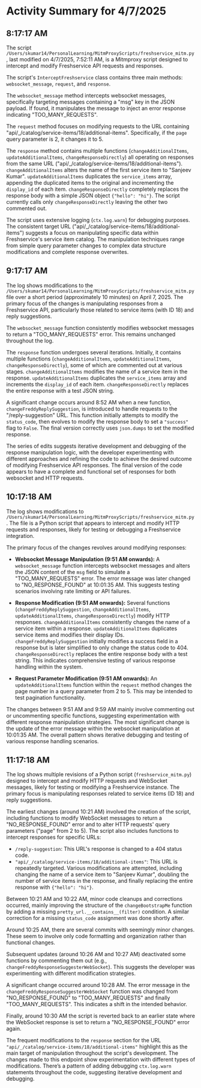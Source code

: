 # Activity Summary for 4/7/2025

## 8:17:17 AM
The script `/Users/skumar14/PersonalLearning/MitmProxyScripts/freshservice_mitm.py`, last modified on 4/7/2025, 7:52:11 AM, is a Mitmproxy script designed to intercept and modify Freshservice API requests and responses.

The script's `InterceptFreshservice` class contains three main methods: `websocket_message`, `request`, and `response`.

The `websocket_message` method intercepts websocket messages, specifically targeting messages containing a "msg" key in the JSON payload. If found, it manipulates the message to inject an error response indicating "TOO_MANY_REQUESTS".

The `request` method focuses on modifying requests to the URL containing  "api/_/catalog/service-items/18/additional-items".  Specifically, if the `page` query parameter is 2, it changes it to 5.

The `response` method contains multiple functions (`changeAdditionalItems`, `updateAdditionalItems`, `changeResponseDirectly`) all operating on responses from the same URL ("api/_/catalog/service-items/18/additional-items").  `changeAdditionalItems` alters the name of the first service item to "Sanjeev Kumar".  `updateAdditionalItems` duplicates the `service_items` array, appending the duplicated items to the original and incrementing the `display_id` of each item. `changeResponseDirectly` completely replaces the response body with a simple JSON object `{"hello": "hi"}`.  The script currently calls only `changeResponseDirectly` leaving the other two commented out.

The script uses extensive logging (`ctx.log.warn`) for debugging purposes.  The consistent target URL ("api/_/catalog/service-items/18/additional-items") suggests a focus on manipulating specific data within Freshservice's service item catalog.  The manipulation techniques range from simple query parameter changes to complex data structure modifications and complete response overwrites.


## 9:17:17 AM
The log shows modifications to the `/Users/skumar14/PersonalLearning/MitmProxyScripts/freshservice_mitm.py` file over a short period (approximately 10 minutes) on April 7, 2025.  The primary focus of the changes is manipulating responses from a Freshservice API, particularly those related to service items (with ID 18) and reply suggestions.

The `websocket_message` function consistently modifies websocket messages to return a "TOO_MANY_REQUESTS" error. This remains unchanged throughout the log.

The `response` function undergoes several iterations.  Initially, it contains multiple functions (`changeAdditionalItems`, `updateAdditionalItems`, `changeResponseDirectly`), some of which are commented out at various stages.  `changeAdditionalItems` modifies the name of a service item in the response. `updateAdditionalItems` duplicates the `service_items` array and increments the `display_id` of each item. `changeResponseDirectly` replaces the entire response with a test JSON string.

A significant change occurs around 8:52 AM when a new function, `changeFreddyReplySuggestion`, is introduced to handle requests to the "/reply-suggestion" URL.  This function initially attempts to modify the `status_code`, then evolves to modify the response body to set a `"success"` flag to `False`.  The final version correctly uses `json.dumps` to set the modified response.

The series of edits suggests iterative development and debugging of the response manipulation logic, with the developer experimenting with different approaches and refining the code to achieve the desired outcome of modifying Freshservice API responses.  The final version of the code appears to have a complete and functional set of responses for both websocket and HTTP requests.


## 10:17:18 AM
The log shows modifications to `/Users/skumar14/PersonalLearning/MitmProxyScripts/freshservice_mitm.py`.  The file is a Python script that appears to intercept and modify HTTP requests and responses, likely for testing or debugging a Freshservice integration.

The primary focus of the changes revolves around modifying responses:

* **Websocket Message Manipulation (9:51 AM onwards):**  A `websocket_message` function intercepts websocket messages and alters the JSON content of the `msg` field to simulate a "TOO_MANY_REQUESTS" error.  The error message was later changed to "NO_RESPONSE_FOUND" at 10:01:35 AM.  This suggests testing scenarios involving rate limiting or API failures.

* **Response Modification (9:51 AM onwards):** Several functions (`changeFreddyReplySuggestion`, `changeAdditionalItems`, `updateAdditionalItems`, `changeResponseDirectly`) modify HTTP responses.  `changeAdditionalItems` consistently changes the name of a service item within a response. `updateAdditionalItems` duplicates service items and modifies their display IDs. `changeFreddyReplySuggestion` initially modifies a success field in a response but is later simplified to only change the status code to 404.  `changeResponseDirectly` replaces the entire response body with a test string. This indicates comprehensive testing of various response handling within the system.

* **Request Parameter Modification (9:51 AM onwards):** An `updateAdditionalItems` function within the `request` method changes the page number in a query parameter from 2 to 5. This may be intended to test pagination functionality.


The changes between 9:51 AM and 9:59 AM mainly involve commenting out or uncommenting specific functions, suggesting experimentation with different response manipulation strategies. The most significant change is the update of the error message within the websocket manipulation at 10:01:35 AM.  The overall pattern shows iterative debugging and testing of various response handling scenarios.


## 11:17:18 AM
The log shows multiple revisions of a Python script (`freshservice_mitm.py`) designed to intercept and modify HTTP requests and WebSocket messages, likely for testing or modifying a Freshservice instance.  The primary focus is manipulating responses related to service items (ID 18) and reply suggestions.

The earliest changes (around 10:21 AM) involved the creation of the script, including functions to modify WebSocket messages to return a "NO_RESPONSE_FOUND" error and to alter HTTP requests' query parameters ("page" from 2 to 5).  The script also includes functions to intercept responses for specific URLs:

* `/reply-suggestion`: This URL's response is changed to a 404 status code.
* `"api/_/catalog/service-items/18/additional-items"`: This URL is repeatedly targeted.  Various modifications are attempted, including changing the name of a service item to "Sanjeev Kumar", doubling the number of service items in the response, and finally replacing the entire response with `{"hello": "hi"}`.

Between 10:21 AM and 10:22 AM, minor code cleanups and corrections occurred, mainly improving the structure of the `changeBootstrapMe` function by adding a missing `pretty_url.__contains__(filter)`  condition.  A similar correction for a missing `status_code` assignment was done shortly after.

Around 10:25 AM, there are several commits with seemingly minor changes.  These seem to involve only code formatting and organization rather than functional changes.

Subsequent updates (around 10:26 AM and 10:27 AM) deactivated some functions by commenting them out (e.g., `changeFreddyResponseSuggesterWebSocket`).  This suggests the developer was experimenting with different modification strategies.

A significant change occurred around 10:28 AM. The error message in the `changeFreddyResponseSuggesterWebSocket` function was changed from "NO_RESPONSE_FOUND" to "TOO_MANY_REQUESTS" and finally "TOO_MANY_REQUESTS". This indicates a shift in the intended behavior.

Finally, around 10:30 AM the script is reverted back to an earlier state where the WebSocket response is set to return a "NO_RESPONSE_FOUND" error again.


The frequent modifications to the `response` section for the URL `"api/_/catalog/service-items/18/additional-items"` highlight this as the main target of manipulation throughout the script's development. The changes made to this endpoint show experimentation with different types of modifications.  There’s a pattern of adding debugging `ctx.log.warn` statements throughout the code, suggesting iterative development and debugging.

